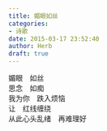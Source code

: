 ```yaml
---  
title: 媚眼如丝  
categories:  
- 诗歌  
date: 2015-03-17 23:52:40  
author: Herb  
draft: true
---  
```

媚眼　如丝  
思念　如痴  
我为你　跌入烦恼  
让　红线缠绕  
从此心头乱绪　再难理好
